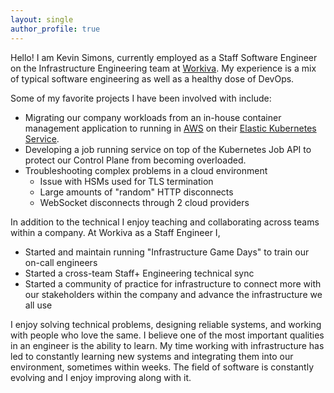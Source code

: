 ```yaml
---
layout: single
author_profile: true
---
```


Hello! I am Kevin Simons, currently employed as a Staff Software Engineer on the Infrastructure
Engineering team at [Workiva](https://www.workiva.com/). My experience is a mix of typical software
engineering as well as a healthy dose of DevOps.

Some of my favorite projects I have been involved with include:

  - Migrating our company workloads from an in-house container management application to running in
    [AWS](https://aws.amazon.com/) on their [Elastic Kubernetes Service](https://aws.amazon.com/eks/).
  - Developing a job running service on top of the Kubernetes Job API to protect our Control Plane
    from becoming overloaded.
  - Troubleshooting complex problems in a cloud environment
      * Issue with HSMs used for TLS termination
      * Large amounts of "random" HTTP disconnects
      * WebSocket disconnects through 2 cloud providers

In addition to the technical I enjoy teaching and collaborating across teams within a company. At
Workiva as a Staff Engineer I,

  - Started and maintain running "Infrastructure Game Days" to train our on-call engineers
  - Started a cross-team Staff+ Engineering technical sync
  - Started a community of practice for infrastructure to connect more with our stakeholders
    within the company and advance the infrastructure we all use

I enjoy solving technical problems, designing reliable systems, and working with people who love
the same. I believe one of the most important qualities in an engineer is the ability to learn. My
time working with infrastructure has led to constantly learning new systems and integrating them
into our environment, sometimes within weeks. The field of software is constantly evolving and I
enjoy improving along with it.
